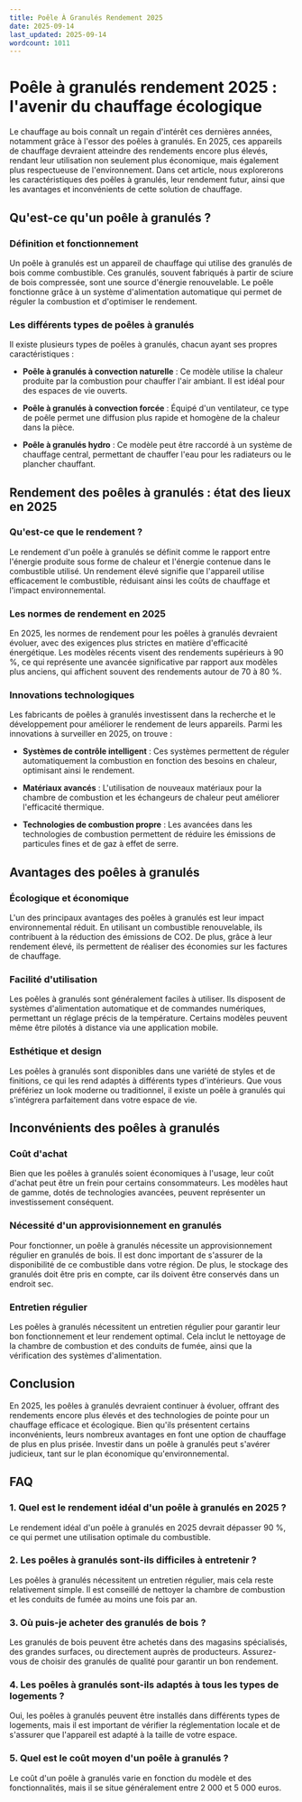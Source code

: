 ```yaml
---
title: Poêle À Granulés Rendement 2025
date: 2025-09-14
last_updated: 2025-09-14
wordcount: 1011
---
```


# Poêle à granulés rendement 2025 : l'avenir du chauffage écologique

Le chauffage au bois connaît un regain d'intérêt ces dernières années, notamment grâce à l'essor des poêles à granulés. En 2025, ces appareils de chauffage devraient atteindre des rendements encore plus élevés, rendant leur utilisation non seulement plus économique, mais également plus respectueuse de l'environnement. Dans cet article, nous explorerons les caractéristiques des poêles à granulés, leur rendement futur, ainsi que les avantages et inconvénients de cette solution de chauffage.

## Qu'est-ce qu'un poêle à granulés ?

### Définition et fonctionnement

Un poêle à granulés est un appareil de chauffage qui utilise des granulés de bois comme combustible. Ces granulés, souvent fabriqués à partir de sciure de bois compressée, sont une source d'énergie renouvelable. Le poêle fonctionne grâce à un système d'alimentation automatique qui permet de réguler la combustion et d'optimiser le rendement.

### Les différents types de poêles à granulés

Il existe plusieurs types de poêles à granulés, chacun ayant ses propres caractéristiques :

- **Poêle à granulés à convection naturelle** : Ce modèle utilise la chaleur produite par la combustion pour chauffer l'air ambiant. Il est idéal pour des espaces de vie ouverts.
  
- **Poêle à granulés à convection forcée** : Équipé d'un ventilateur, ce type de poêle permet une diffusion plus rapide et homogène de la chaleur dans la pièce.

- **Poêle à granulés hydro** : Ce modèle peut être raccordé à un système de chauffage central, permettant de chauffer l'eau pour les radiateurs ou le plancher chauffant.

## Rendement des poêles à granulés : état des lieux en 2025

### Qu'est-ce que le rendement ?

Le rendement d'un poêle à granulés se définit comme le rapport entre l'énergie produite sous forme de chaleur et l'énergie contenue dans le combustible utilisé. Un rendement élevé signifie que l'appareil utilise efficacement le combustible, réduisant ainsi les coûts de chauffage et l'impact environnemental.

### Les normes de rendement en 2025

En 2025, les normes de rendement pour les poêles à granulés devraient évoluer, avec des exigences plus strictes en matière d'efficacité énergétique. Les modèles récents visent des rendements supérieurs à 90 %, ce qui représente une avancée significative par rapport aux modèles plus anciens, qui affichent souvent des rendements autour de 70 à 80 %.

### Innovations technologiques

Les fabricants de poêles à granulés investissent dans la recherche et le développement pour améliorer le rendement de leurs appareils. Parmi les innovations à surveiller en 2025, on trouve :

- **Systèmes de contrôle intelligent** : Ces systèmes permettent de réguler automatiquement la combustion en fonction des besoins en chaleur, optimisant ainsi le rendement.

- **Matériaux avancés** : L'utilisation de nouveaux matériaux pour la chambre de combustion et les échangeurs de chaleur peut améliorer l'efficacité thermique.

- **Technologies de combustion propre** : Les avancées dans les technologies de combustion permettent de réduire les émissions de particules fines et de gaz à effet de serre.

## Avantages des poêles à granulés

### Écologique et économique

L'un des principaux avantages des poêles à granulés est leur impact environnemental réduit. En utilisant un combustible renouvelable, ils contribuent à la réduction des émissions de CO2. De plus, grâce à leur rendement élevé, ils permettent de réaliser des économies sur les factures de chauffage.

### Facilité d'utilisation

Les poêles à granulés sont généralement faciles à utiliser. Ils disposent de systèmes d'alimentation automatique et de commandes numériques, permettant un réglage précis de la température. Certains modèles peuvent même être pilotés à distance via une application mobile.

### Esthétique et design

Les poêles à granulés sont disponibles dans une variété de styles et de finitions, ce qui les rend adaptés à différents types d'intérieurs. Que vous préfériez un look moderne ou traditionnel, il existe un poêle à granulés qui s'intégrera parfaitement dans votre espace de vie.

## Inconvénients des poêles à granulés

### Coût d'achat

Bien que les poêles à granulés soient économiques à l'usage, leur coût d'achat peut être un frein pour certains consommateurs. Les modèles haut de gamme, dotés de technologies avancées, peuvent représenter un investissement conséquent.

### Nécessité d'un approvisionnement en granulés

Pour fonctionner, un poêle à granulés nécessite un approvisionnement régulier en granulés de bois. Il est donc important de s'assurer de la disponibilité de ce combustible dans votre région. De plus, le stockage des granulés doit être pris en compte, car ils doivent être conservés dans un endroit sec.

### Entretien régulier

Les poêles à granulés nécessitent un entretien régulier pour garantir leur bon fonctionnement et leur rendement optimal. Cela inclut le nettoyage de la chambre de combustion et des conduits de fumée, ainsi que la vérification des systèmes d'alimentation.

## Conclusion

En 2025, les poêles à granulés devraient continuer à évoluer, offrant des rendements encore plus élevés et des technologies de pointe pour un chauffage efficace et écologique. Bien qu'ils présentent certains inconvénients, leurs nombreux avantages en font une option de chauffage de plus en plus prisée. Investir dans un poêle à granulés peut s'avérer judicieux, tant sur le plan économique qu'environnemental.

## FAQ

### 1. Quel est le rendement idéal d'un poêle à granulés en 2025 ?

Le rendement idéal d'un poêle à granulés en 2025 devrait dépasser 90 %, ce qui permet une utilisation optimale du combustible.

### 2. Les poêles à granulés sont-ils difficiles à entretenir ?

Les poêles à granulés nécessitent un entretien régulier, mais cela reste relativement simple. Il est conseillé de nettoyer la chambre de combustion et les conduits de fumée au moins une fois par an.

### 3. Où puis-je acheter des granulés de bois ?

Les granulés de bois peuvent être achetés dans des magasins spécialisés, des grandes surfaces, ou directement auprès de producteurs. Assurez-vous de choisir des granulés de qualité pour garantir un bon rendement.

### 4. Les poêles à granulés sont-ils adaptés à tous les types de logements ?

Oui, les poêles à granulés peuvent être installés dans différents types de logements, mais il est important de vérifier la réglementation locale et de s'assurer que l'appareil est adapté à la taille de votre espace.

### 5. Quel est le coût moyen d'un poêle à granulés ?

Le coût d'un poêle à granulés varie en fonction du modèle et des fonctionnalités, mais il se situe généralement entre 2 000 et 5 000 euros.